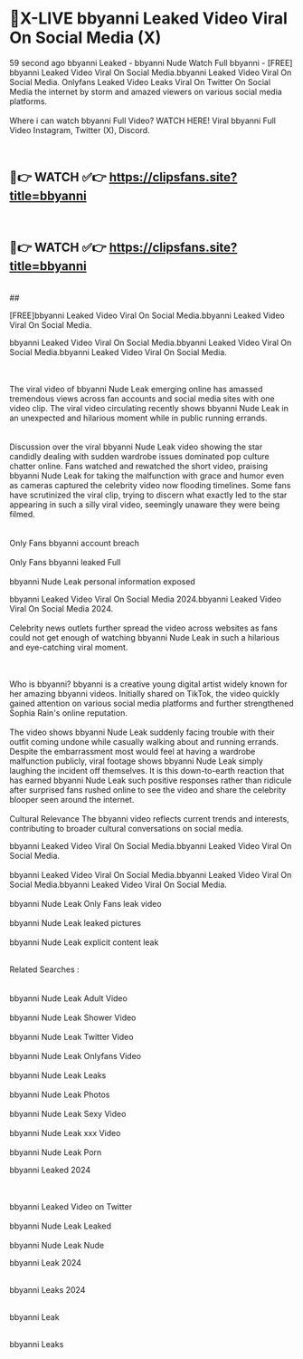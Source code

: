 # 🔴X-LIVE bbyanni Leaked Video Viral On Social Media (X)<br>


59 second ago bbyanni Leaked  - bbyanni Nude  Watch Full bbyanni - [FREE] bbyanni Leaked Video Viral On Social Media.bbyanni Leaked Video Viral On Social Media.   Onlyfans Leaked Video Leaks Viral On Twitter On Social Media the internet by storm and amazed viewers on various social media platforms. <br><br>
Where i can watch bbyanni Full Video? WATCH HERE! Viral bbyanni Full Video Instagram, Twitter (X), Discord. <br>


 <br>

##  🔴👉 WATCH ✅👉  <a href="https://clipsfans.site?title=bbyanni&ref=git">https://clipsfans.site?title=bbyanni</a> <br>
  <br>

##  🔴👉 WATCH ✅👉  <a href="https://clipsfans.site?title=bbyanni&ref=git">https://clipsfans.site?title=bbyanni</a> <br>
  <br>
  ##



[FREE]bbyanni Leaked Video Viral On Social Media.bbyanni Leaked Video Viral On Social Media. <br>

bbyanni Leaked Video Viral On Social Media.bbyanni Leaked Video Viral On Social Media.bbyanni Leaked Video Viral On Social Media. <br>


  <br>

  <br>
The viral video of bbyanni Nude Leak emerging online has amassed tremendous views across fan accounts and social media sites with one video clip. The viral video circulating recently shows bbyanni Nude Leak in an unexpected and hilarious moment while in public running errands.<br>
<br>


<br>
Discussion over the viral bbyanni Nude Leak video showing the star candidly dealing with sudden wardrobe issues dominated pop culture chatter online. Fans watched and rewatched the short video, praising bbyanni Nude Leak for taking the malfunction with grace and humor even as cameras captured the celebrity video now flooding timelines. Some fans have scrutinized the viral clip, trying to discern what exactly led to the star appearing in such a silly viral video, seemingly unaware they were being filmed.<br>
<br>
<br> 
Only Fans bbyanni account breach<br>
<br>
Only Fans bbyanni leaked Full <br>
<br>
bbyanni Nude Leak personal information exposed<br>

bbyanni Leaked Video Viral On Social Media 2024.bbyanni Leaked Video Viral On Social Media 2024. <br>
<br>
Celebrity news outlets further spread the video across websites as fans could not get enough of watching bbyanni Nude Leak in such a hilarious and eye-catching viral moment.<br>
<br>

<br>
Who is bbyanni? bbyanni is a creative young digital artist widely known for her amazing bbyanni videos. Initially shared on TikTok, the video quickly gained attention on various social media platforms and further strengthened Sophia Rain's online reputation.<br>
<br>
The video shows bbyanni Nude Leak suddenly facing trouble with their outfit coming undone while casually walking about and running errands. Despite the embarrassment most would feel at having a wardrobe malfunction publicly, viral footage shows bbyanni Nude Leak simply laughing the incident off themselves. It is this down-to-earth reaction that has earned bbyanni Nude Leak such positive responses rather than ridicule after surprised fans rushed online to see the video and share the celebrity blooper seen around the internet.<br>
<br>
Cultural Relevance The bbyanni video reflects current trends and interests, contributing to broader cultural conversations on social media.<br>

bbyanni Leaked Video Viral On Social Media.bbyanni Leaked Video Viral On Social Media.<br>
<br>
bbyanni Leaked Video Viral On Social Media.bbyanni Leaked Video Viral On Social Media.bbyanni Leaked Video Viral On Social Media.<br>
<br>
bbyanni Nude Leak Only Fans leak video<br>
<br>
bbyanni Nude Leak leaked pictures<br>
<br>
bbyanni Nude Leak explicit content leak<br>


<br>
Related Searches :<br>
<br>

<br>
bbyanni Nude Leak Adult Video<br>
<br>
bbyanni Nude Leak Shower Video<br>
<br>
bbyanni Nude Leak Twitter Video<br>
<br>
bbyanni Nude Leak Onlyfans Video<br>
<br>
bbyanni Nude Leak Leaks<br>
<br>
bbyanni Nude Leak Photos<br>

<br>
bbyanni Nude Leak Sexy Video<br>
<br>
bbyanni Nude Leak xxx Video<br>
<br>
bbyanni Nude Leak Porn<br>

bbyanni  Leaked 2024 <br> <br>
<br>

bbyanni Leaked Video on Twitter <br>
<br>
bbyanni Nude Leak Leaked<br>
<br>
bbyanni Nude Leak Nude<br>


bbyanni  Leak 2024 <br> <br>



bbyanni  Leaks 2024 <br> <br>



 
bbyanni  Leak<br> <br>



bbyanni  Leaks<br> <br>





</p>




 



</p>










